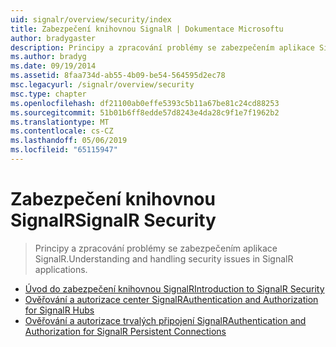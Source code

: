 ```yaml
---
uid: signalr/overview/security/index
title: Zabezpečení knihovnou SignalR | Dokumentace Microsoftu
author: bradygaster
description: Principy a zpracování problémy se zabezpečením aplikace SignalR.
ms.author: bradyg
ms.date: 09/19/2014
ms.assetid: 8faa734d-ab55-4b09-be54-564595d2ec78
msc.legacyurl: /signalr/overview/security
msc.type: chapter
ms.openlocfilehash: df21100ab0effe5393c5b11a67be81c24cd88253
ms.sourcegitcommit: 51b01b6ff8edde57d8243e4da28c9f1e7f1962b2
ms.translationtype: MT
ms.contentlocale: cs-CZ
ms.lasthandoff: 05/06/2019
ms.locfileid: "65115947"
---
```

# <a name="signalr-security"></a><span data-ttu-id="41e62-103">Zabezpečení knihovnou SignalR</span><span class="sxs-lookup"><span data-stu-id="41e62-103">SignalR Security</span></span>

> <span data-ttu-id="41e62-104">Principy a zpracování problémy se zabezpečením aplikace SignalR.</span><span class="sxs-lookup"><span data-stu-id="41e62-104">Understanding and handling security issues in SignalR applications.</span></span>

- [<span data-ttu-id="41e62-105">Úvod do zabezpečení knihovnou SignalR</span><span class="sxs-lookup"><span data-stu-id="41e62-105">Introduction to SignalR Security</span></span>](introduction-to-security.md)
- [<span data-ttu-id="41e62-106">Ověřování a autorizace center SignalR</span><span class="sxs-lookup"><span data-stu-id="41e62-106">Authentication and Authorization for SignalR Hubs</span></span>](hub-authorization.md)
- [<span data-ttu-id="41e62-107">Ověřování a autorizace trvalých připojení SignalR</span><span class="sxs-lookup"><span data-stu-id="41e62-107">Authentication and Authorization for SignalR Persistent Connections</span></span>](persistent-connection-authorization.md)
